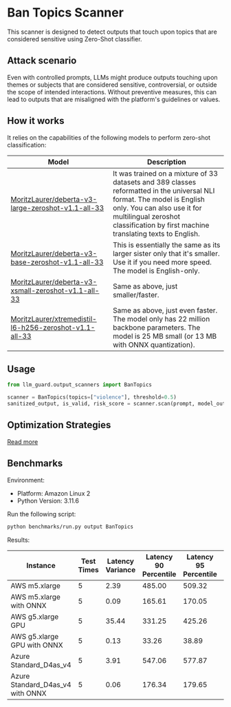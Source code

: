 # Ban Topics Scanner

This scanner is designed to detect outputs that touch upon topics that are considered sensitive using Zero-Shot
classifier.

## Attack scenario

Even with controlled prompts, LLMs might produce outputs touching upon themes or subjects that are considered sensitive,
controversial, or outside the scope of intended interactions. Without preventive measures, this can lead to outputs that
are misaligned with the platform's guidelines or values.

## How it works

It relies on the capabilities of the following models to perform zero-shot classification:

| Model                                                                                                                                   | Description                                                                                                                                                                                                                                |
|-----------------------------------------------------------------------------------------------------------------------------------------|--------------------------------------------------------------------------------------------------------------------------------------------------------------------------------------------------------------------------------------------|
| [MoritzLaurer/deberta-v3-large-zeroshot-v1.1-all-33](https://huggingface.co/MoritzLaurer/deberta-v3-large-zeroshot-v1.1-all-33)         | It was trained on a mixture of 33 datasets and 389 classes reformatted in the universal NLI format. The model is English only. You can also use it for multilingual zeroshot classification by first machine translating texts to English. |
| [MoritzLaurer/deberta-v3-base-zeroshot-v1.1-all-33](https://huggingface.co/MoritzLaurer/deberta-v3-base-zeroshot-v1.1-all-33)           | This is essentially the same as its larger sister only that it's smaller. Use it if you need more speed. The model is English-only.                                                                                                        |
| [MoritzLaurer/deberta-v3-xsmall-zeroshot-v1.1-all-33](https://huggingface.co/MoritzLaurer/deberta-v3-xsmall-zeroshot-v1.1-all-33)       | Same as above, just smaller/faster.                                                                                                                                                                                                        |
| [MoritzLaurer/xtremedistil-l6-h256-zeroshot-v1.1-all-33](https://huggingface.co/MoritzLaurer/xtremedistil-l6-h256-zeroshot-v1.1-all-33) | Same as above, just even faster. The model only has 22 million backbone parameters. The model is 25 MB small (or 13 MB with ONNX quantization).                                                                                            |

## Usage

```python
from llm_guard.output_scanners import BanTopics

scanner = BanTopics(topics=["violence"], threshold=0.5)
sanitized_output, is_valid, risk_score = scanner.scan(prompt, model_output)
```

## Optimization Strategies

[Read more](../usage/optimization.md)

## Benchmarks

Environment:

- Platform: Amazon Linux 2
- Python Version: 3.11.6

Run the following script:

```sh
python benchmarks/run.py output BanTopics
```

Results:

| Instance                         | Test Times | Latency Variance | Latency 90 Percentile | Latency 95 Percentile | Latency 99 Percentile | Average Latency (ms) | QPS     |
|----------------------------------|------------|------------------|-----------------------|-----------------------|-----------------------|----------------------|---------|
| AWS m5.xlarge                    | 5          | 2.39             | 485.00                | 509.32                | 528.78                | 435.82               | 204.21  |
| AWS m5.xlarge with ONNX          | 5          | 0.09             | 165.61                | 170.05                | 173.60                | 155.90               | 570.87  |
| AWS g5.xlarge GPU                | 5          | 35.44            | 331.25                | 425.26                | 500.46                | 142.77               | 623.37  |
| AWS g5.xlarge GPU with ONNX      | 5          | 0.13             | 33.26                 | 38.89                 | 43.40                 | 21.76                | 4090.94 |
| Azure Standard_D4as_v4           | 5          | 3.91             | 547.06                | 577.87                | 602.53                | 483.73               | 183.99  |
| Azure Standard_D4as_v4 with ONNX | 5          | 0.06             | 176.34                | 179.65                | 182.30                | 168.16               | 529.25  |

